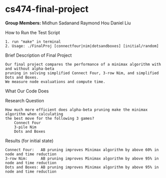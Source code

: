 # cs474-final-project

**Group Members:**
    Midhun Sadanand
    Raymond Hou
    Daniel Liu

How to Run the Test Script

    1. run "make" in terminal
    2. Usage: ./FinalProj [connectfour|nim|dotsandboxes] [initial/random]

Brief Description of Final Project

    Our final project compares the performance of a minimax algorithm with and without alpha-beta 
    pruning in solving simplified Connect Four, 3-row Nim, and simplified Dots and Boxes. 
    We measure node evaluations and compute time.

What Our Code Does



Research Question

    How much more efficient does alpha-beta pruning make the minimax algorithm when calculating 
    the best move for the following 3 games?
        Connect Four
        3-pile Nim
        Dots and Boxes

Results (for initial state)

    Connect Four:   AB pruning improves Minimax algorithm by above 60% in node and time reduction
    3-row Nim:      AB pruning improves Minimax algorithm by above 95% in node and time reduction
    Dots and Boxes: AB pruning improves Minimax algorithm by above 95% in node and time reduction
